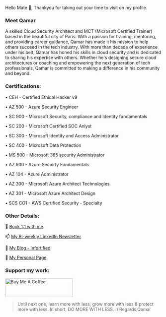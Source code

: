 Hello Mate 👋, Thankyou for taking out your time to visit on my profile.
### Meet Qamar
A skilled Cloud Security Architect and MCT (Microsoft Certified Trainer) based in the beautiful city of Paris. With a passion for training, mentoring, and providing career guidance, Qamar has made it his mission to help others succeed in the tech industry. 
With more than decade of experience under his belt, Qamar has honed his skills in cloud security and is dedicated to sharing his expertise with others. Whether he's designing secure cloud architectures or coaching and empowering the next generation of tech professionals, Qamar is committed to making a difference in his community and beyond.

### Certifications:
• CEH - Certified Ethical Hacker v9 

• AZ 500 - Azure Security Engineer

• SC 900 - Microsoft Security, compliance and Identity fundamentals

• SC 200 - Microsoft Certified SOC Anlyst

• SC 300 - Microsoft Identity and Access Administrator

• SC 400 - Microsoft Data Protection 

• MS 500 - Microsoft 365 security Administrator

• AZ 900 - Azure Secuirty Fundamentals

• AZ 104 - Azure Administrator

• AZ 300 - Microsoft Azure Architect Technologies

• AZ 301 - Microsoft Azure Architect Design

• SCS CO1 - AWS Certified Security - Specialty 


### Other Details:


🚀 [Book 1:1 with me](https://topmate.io/qamar_nomani)

📫 [My Bi-weekly LinkedIn Newsletter](https://www.linkedin.com/newsletters/7050538814062108672/)

📝 [My Blog - Infortified](https://infortified.com/)

👨 [My Personal Page](https://qamarnomani.in/)

### Support my work:

<a href="https://www.buymeacoffee.com/qamarnomani" target="_blank"><img src="https://cdn.buymeacoffee.com/buttons/v2/default-red.png" alt="Buy Me A Coffee" style="height: 60px !important;width: 217px !important;" ></a>

> Until next one, learn more with less, grow more with less & protect more with less. In short, DO MORE WITH LESS. :)
Regards,Qamar

